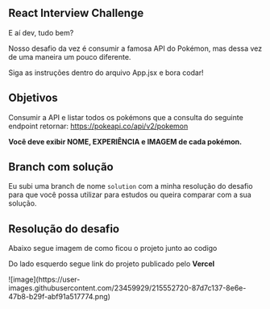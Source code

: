 ## React Interview Challenge

E aí dev, tudo bem?

Nosso desafio da vez é consumir a famosa API do Pokémon, mas dessa vez de uma maneira um pouco diferente.

Siga as instruções dentro do arquivo App.jsx e bora codar!

## Objetivos

Consumir a API e listar todos os pokémons que a consulta do seguinte endpoint retornar:
https://pokeapi.co/api/v2/pokemon

**Você deve exibir NOME, EXPERIÊNCIA e IMAGEM de cada pokémon.**

## Branch com solução

Eu subi uma branch de nome `solution` com a minha resolução do desafio para que você possa utilizar para estudos ou queira comparar com a sua solução.

## Resolução do desafio
<p>Abaixo segue imagem de como ficou o projeto junto ao codigo</p>
<p>Do lado esquerdo segue link do projeto publicado pelo <b>Vercel</b></p>
![image](https://user-images.githubusercontent.com/23459929/215552720-87d7c137-8e6e-47b8-b29f-abf91a517774.png)

